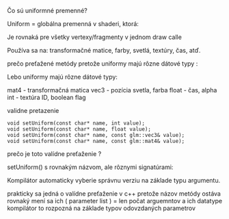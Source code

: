 Čo sú uniformné premenné?

Uniform = globálna premenná v shaderi, ktorá:

Je rovnaká pre všetky vertexy/fragmenty v jednom draw calle

Používa sa na: transformačné matice, farby, svetlá, textúry, čas, atď.

prečo preťažené metódy pretože uniformy majú rôzne dátové typy : 

Lebo uniformy majú rôzne dátové typy:

mat4 - transformačná matica
vec3 - pozícia svetla, farba
float - čas, alpha
int - textúra ID, boolean flag

validne pretazenie 

    void setUniform(const char* name, int value);
    void setUniform(const char* name, float value);
    void setUniform(const char* name, const glm::vec3& value);
    void setUniform(const char* name, const glm::mat4& value);

prečo je toto valídne preťaženie ? 

setUniform() s rovnakým názvom, ale rôznymi signatúrami:

Kompilátor automaticky vyberie správnu verziu na základe typu argumentu.

prakticky sa jedná o valídne preťaženie v c++ pretože názov metódy ostáva rovnaký mení sa ich ( parameter list ) = len počat arguemntov a ich datatype kompilátor to rozpozná na základe typov odovzdaných parametrov 
